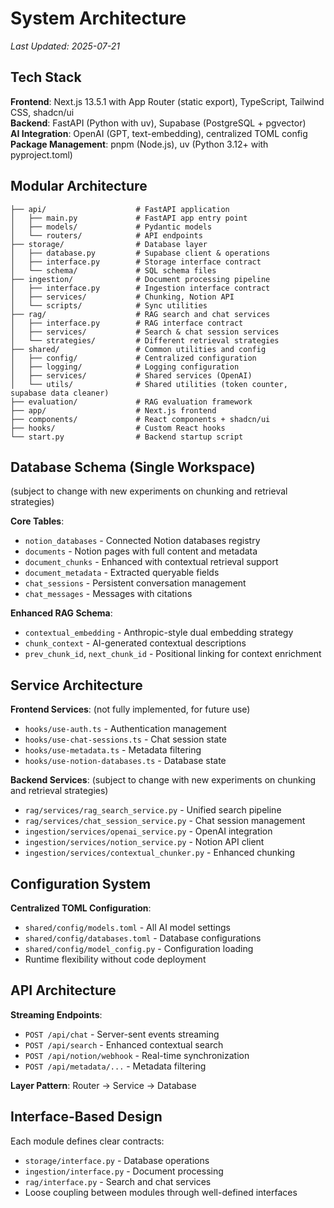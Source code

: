 # System Architecture

*Last Updated: 2025-07-21*

## Tech Stack

**Frontend**: Next.js 13.5.1 with App Router (static export), TypeScript, Tailwind CSS, shadcn/ui  
**Backend**: FastAPI (Python with uv), Supabase (PostgreSQL + pgvector)  
**AI Integration**: OpenAI (GPT, text-embedding), centralized TOML config
**Package Management**: pnpm (Node.js), uv (Python 3.12+ with pyproject.toml)  

## Modular Architecture

```
├── api/                    # FastAPI application
│   ├── main.py             # FastAPI app entry point
│   ├── models/             # Pydantic models
│   └── routers/            # API endpoints
├── storage/                # Database layer
│   ├── database.py         # Supabase client & operations
│   ├── interface.py        # Storage interface contract
│   └── schema/             # SQL schema files
├── ingestion/              # Document processing pipeline
│   ├── interface.py        # Ingestion interface contract
│   ├── services/           # Chunking, Notion API
│   └── scripts/            # Sync utilities
├── rag/                    # RAG search and chat services
│   ├── interface.py        # RAG interface contract
│   ├── services/           # Search & chat session services
│   └── strategies/         # Different retrieval strategies
├── shared/                 # Common utilities and config
│   ├── config/             # Centralized configuration
│   ├── logging/            # Logging configuration
│   ├── services/           # Shared services (OpenAI)
│   └── utils/              # Shared utilities (token counter, supabase data cleaner)
├── evaluation/             # RAG evaluation framework
├── app/                    # Next.js frontend
├── components/             # React components + shadcn/ui
├── hooks/                  # Custom React hooks
└── start.py                # Backend startup script
```

## Database Schema (Single Workspace)
(subject to change with new experiments on chunking and retrieval strategies)

**Core Tables**: 
- `notion_databases` - Connected Notion databases registry
- `documents` - Notion pages with full content and metadata
- `document_chunks` - Enhanced with contextual retrieval support
- `document_metadata` - Extracted queryable fields
- `chat_sessions` - Persistent conversation management
- `chat_messages` - Messages with citations

**Enhanced RAG Schema**:
- `contextual_embedding` - Anthropic-style dual embedding strategy
- `chunk_context` - AI-generated contextual descriptions
- `prev_chunk_id`, `next_chunk_id` - Positional linking for context enrichment

## Service Architecture

**Frontend Services**: (not fully implemented, for future use)
- `hooks/use-auth.ts` - Authentication management
- `hooks/use-chat-sessions.ts` - Chat session state
- `hooks/use-metadata.ts` - Metadata filtering
- `hooks/use-notion-databases.ts` - Database state

**Backend Services**: (subject to change with new experiments on chunking and retrieval strategies)
- `rag/services/rag_search_service.py` - Unified search pipeline
- `rag/services/chat_session_service.py` - Chat session management
- `ingestion/services/openai_service.py` - OpenAI integration
- `ingestion/services/notion_service.py` - Notion API client
- `ingestion/services/contextual_chunker.py` - Enhanced chunking

## Configuration System

**Centralized TOML Configuration**:
- `shared/config/models.toml` - All AI model settings
- `shared/config/databases.toml` - Database configurations
- `shared/config/model_config.py` - Configuration loading
- Runtime flexibility without code deployment

## API Architecture

**Streaming Endpoints**:
- `POST /api/chat` - Server-sent events streaming
- `POST /api/search` - Enhanced contextual search
- `POST /api/notion/webhook` - Real-time synchronization
- `POST /api/metadata/...` - Metadata filtering

**Layer Pattern**: Router → Service → Database

## Interface-Based Design

Each module defines clear contracts:
- `storage/interface.py` - Database operations
- `ingestion/interface.py` - Document processing
- `rag/interface.py` - Search and chat services
- Loose coupling between modules through well-defined interfaces